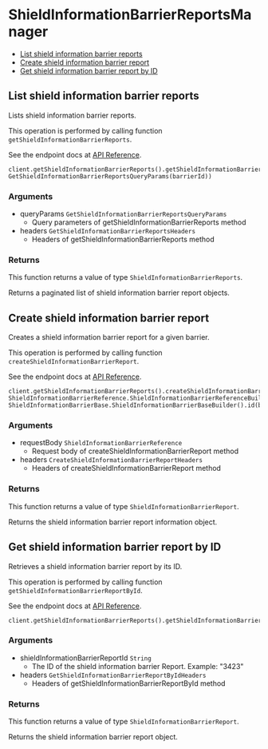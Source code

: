 # ShieldInformationBarrierReportsManager


- [List shield information barrier reports](#list-shield-information-barrier-reports)
- [Create shield information barrier report](#create-shield-information-barrier-report)
- [Get shield information barrier report by ID](#get-shield-information-barrier-report-by-id)

## List shield information barrier reports

Lists shield information barrier reports.

This operation is performed by calling function `getShieldInformationBarrierReports`.

See the endpoint docs at
[API Reference](https://developer.box.com/reference/get-shield-information-barrier-reports/).

<!-- sample get_shield_information_barrier_reports -->
```
client.getShieldInformationBarrierReports().getShieldInformationBarrierReports(new GetShieldInformationBarrierReportsQueryParams(barrierId))
```

### Arguments

- queryParams `GetShieldInformationBarrierReportsQueryParams`
  - Query parameters of getShieldInformationBarrierReports method
- headers `GetShieldInformationBarrierReportsHeaders`
  - Headers of getShieldInformationBarrierReports method


### Returns

This function returns a value of type `ShieldInformationBarrierReports`.

Returns a paginated list of shield information barrier report objects.


## Create shield information barrier report

Creates a shield information barrier report for a given barrier.

This operation is performed by calling function `createShieldInformationBarrierReport`.

See the endpoint docs at
[API Reference](https://developer.box.com/reference/post-shield-information-barrier-reports/).

<!-- sample post_shield_information_barrier_reports -->
```
client.getShieldInformationBarrierReports().createShieldInformationBarrierReport(new ShieldInformationBarrierReference.ShieldInformationBarrierReferenceBuilder().shieldInformationBarrier(new ShieldInformationBarrierBase.ShieldInformationBarrierBaseBuilder().id(barrierId).type(ShieldInformationBarrierBaseTypeField.SHIELD_INFORMATION_BARRIER).build()).build())
```

### Arguments

- requestBody `ShieldInformationBarrierReference`
  - Request body of createShieldInformationBarrierReport method
- headers `CreateShieldInformationBarrierReportHeaders`
  - Headers of createShieldInformationBarrierReport method


### Returns

This function returns a value of type `ShieldInformationBarrierReport`.

Returns the shield information barrier report information object.


## Get shield information barrier report by ID

Retrieves a shield information barrier report by its ID.

This operation is performed by calling function `getShieldInformationBarrierReportById`.

See the endpoint docs at
[API Reference](https://developer.box.com/reference/get-shield-information-barrier-reports-id/).

<!-- sample get_shield_information_barrier_reports_id -->
```
client.getShieldInformationBarrierReports().getShieldInformationBarrierReportById(createdReport.getId())
```

### Arguments

- shieldInformationBarrierReportId `String`
  - The ID of the shield information barrier Report. Example: "3423"
- headers `GetShieldInformationBarrierReportByIdHeaders`
  - Headers of getShieldInformationBarrierReportById method


### Returns

This function returns a value of type `ShieldInformationBarrierReport`.

Returns the  shield information barrier report object.


